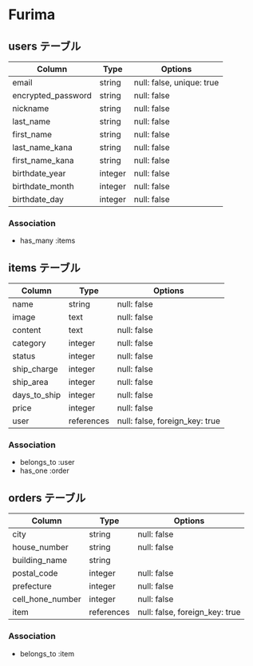 # Furima

## users テーブル

| Column             | Type    | Options                   |
| ------------------ | ------- | ------------------------- |
| email              | string  | null: false, unique: true |
| encrypted_password | string  | null: false               |
| nickname           | string  | null: false               |
| last_name          | string  | null: false               |
| first_name         | string  | null: false               |
| last_name_kana     | string  | null: false               |
| first_name_kana    | string  | null: false               |
| birthdate_year     | integer | null: false               |
| birthdate_month    | integer | null: false               |
| birthdate_day      | integer | null: false               |

### Association
- has_many :items


## items テーブル

| Column       | Type       | Options                        |
| ------------ | ---------- | ------------------------------ |
| name         | string     | null: false                    |
| image        | text       | null: false                    |
| content      | text       | null: false                    |
| category     | integer    | null: false                    |
| status       | integer    | null: false                    |
| ship_charge  | integer    | null: false                    |
| ship_area    | integer    | null: false                    |
| days_to_ship | integer    | null: false                    |
| price        | integer    | null: false                    |
| user         | references | null: false, foreign_key: true |

### Association
- belongs_to :user
- has_one    :order


## orders テーブル

| Column           | Type       | Options                        |
| ---------------- | ---------- | ------------------------------ |
| city             | string     | null: false                    |
| house_number     | string     | null: false                    |
| building_name    | string     |                                |
| postal_code      | integer    | null: false                    |
| prefecture       | integer    | null: false                    |
| cell_hone_number | integer    | null: false                    |
| item             | references | null: false, foreign_key: true |

### Association
- belongs_to :item

